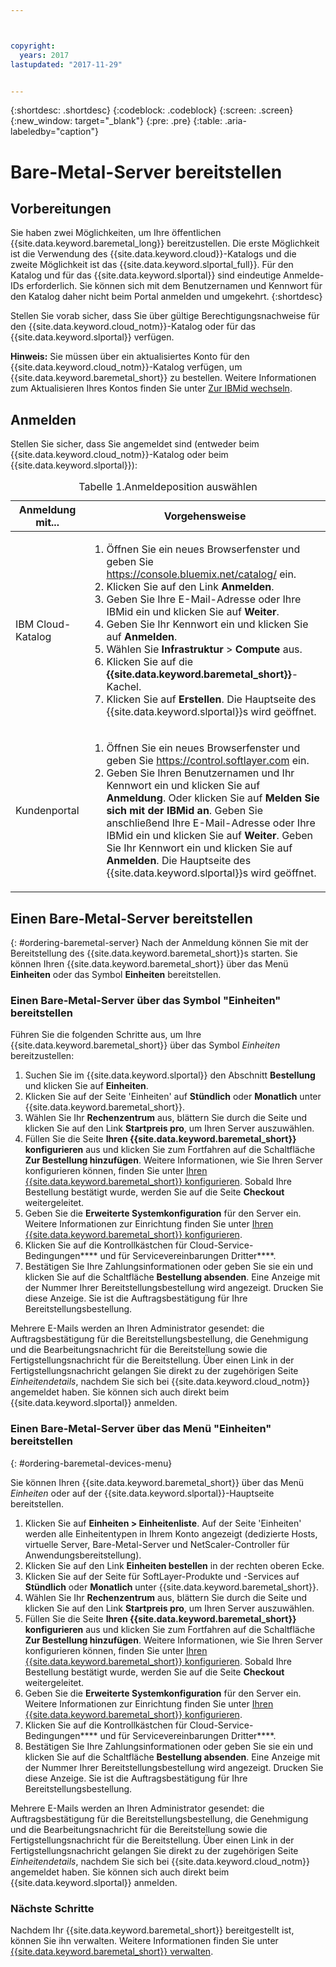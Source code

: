 ```yaml
---



copyright:
  years: 2017
lastupdated: "2017-11-29"


---
```


{:shortdesc: .shortdesc}
{:codeblock: .codeblock}
{:screen: .screen}
{:new_window: target="_blank"}
{:pre: .pre}
{:table: .aria-labeledby="caption"}

# Bare-Metal-Server bereitstellen

## Vorbereitungen
Sie haben zwei Möglichkeiten, um Ihre öffentlichen {{site.data.keyword.baremetal_long}} bereitzustellen. Die erste Möglichkeit ist die Verwendung des {{site.data.keyword.cloud}}-Katalogs und die zweite Möglichkeit ist das {{site.data.keyword.slportal_full}}. Für den Katalog und für das {{site.data.keyword.slportal}} sind eindeutige Anmelde-IDs erforderlich. Sie können sich mit dem Benutzernamen und Kennwort für den Katalog daher nicht beim Portal anmelden und umgekehrt.
{:shortdesc}

Stellen Sie vorab sicher, dass Sie über gültige Berechtigungsnachweise für den {{site.data.keyword.cloud_notm}}-Katalog oder für das {{site.data.keyword.slportal}} verfügen.

**Hinweis:** Sie müssen über ein aktualisiertes Konto für den {{site.data.keyword.cloud_notm}}-Katalog verfügen, um {{site.data.keyword.baremetal_short}} zu bestellen. Weitere Informationen zum Aktualisieren Ihres Kontos finden Sie unter [Zur IBMid wechseln](https://console.ng.bluemix.net/docs/admin/softlayerlink.html).

## Anmelden
Stellen Sie sicher, dass Sie angemeldet sind (entweder beim {{site.data.keyword.cloud_notm}}-Katalog oder beim {{site.data.keyword.slportal}}):

  <table>
   <CAPTION>Tabelle 1.Anmeldeposition auswählen</CAPTION>
   <THEAD>
   <TR>
   <th>Anmeldung mit...</th>
   <th>Vorgehensweise</th>
   </TR>
   </THEAD>
   <TBODY>
   <tr>
   <td>IBM Cloud-Katalog</td>
   <td>
   <ol>
   <li>Öffnen Sie ein neues Browserfenster und geben Sie <a href="https://console.bluemix.net/catalog/">https://console.bluemix.net/catalog/</a> ein.</li>
   <li>Klicken Sie auf den Link <b>Anmelden</b>. </li>
   <li>Geben Sie Ihre E-Mail-Adresse oder Ihre IBMid ein und klicken Sie auf <b>Weiter</b>.</li>
   <li>Geben Sie Ihr Kennwort ein und klicken Sie auf <b>Anmelden</b>.</li>
   <li>Wählen Sie <b>Infrastruktur</b> > <b>Compute</b> aus.</li>
   <li>Klicken Sie auf die <b>{{site.data.keyword.baremetal_short}}</b>-Kachel.</li>
   <li>Klicken Sie auf <b>Erstellen</b>. Die Hauptseite des {{site.data.keyword.slportal}}s wird geöffnet.</li>
   </ol>
   </td>
   </tr>
   <tr>
   <td>Kundenportal</td>
   <td>
   <ol>
   <li>Öffnen Sie ein neues Browserfenster und geben Sie <a href="https://control.softlayer.com">https://control.softlayer.com</a> ein.</li>
   <li>Geben Sie Ihren Benutzernamen und Ihr Kennwort ein und klicken Sie auf <b>Anmeldung</b>. Oder klicken Sie auf <b>Melden Sie sich mit der IBMid an</b>. Geben Sie anschließend Ihre E-Mail-Adresse oder Ihre IBMid ein und klicken Sie auf <b>Weiter</b>. Geben Sie Ihr Kennwort ein und klicken Sie auf <b>Anmelden</b>. Die Hauptseite des {{site.data.keyword.slportal}}s wird geöffnet.</li>
   </ol>
   </td>
   </tr>
   </TBODY>
   </table>

## Einen Bare-Metal-Server bereitstellen
{: #ordering-baremetal-server}
Nach der Anmeldung können Sie mit der Bereitstellung des {{site.data.keyword.baremetal_short}}s starten. Sie können Ihren {{site.data.keyword.baremetal_short}} über das Menü **Einheiten** oder das Symbol **Einheiten** bereitstellen.

### Einen Bare-Metal-Server über das Symbol "Einheiten" bereitstellen
Führen Sie die folgenden Schritte aus, um Ihre {{site.data.keyword.baremetal_short}} über das Symbol *Einheiten* bereitzustellen:

1.  Suchen Sie im {{site.data.keyword.slportal}} den Abschnitt **Bestellung** und klicken Sie auf **Einheiten**.
2.  Klicken Sie auf der Seite 'Einheiten' auf **Stündlich** oder **Monatlich** unter {{site.data.keyword.baremetal_short}}.
3.  Wählen Sie Ihr **Rechenzentrum** aus, blättern Sie durch die Seite und klicken Sie auf den Link **Startpreis pro**, um Ihren Server auszuwählen.
4.  Füllen Sie die Seite **Ihren {{site.data.keyword.baremetal_short}} konfigurieren** aus und klicken Sie zum Fortfahren auf die Schaltfläche **Zur Bestellung hinzufügen**. Weitere Informationen, wie Sie Ihren Server konfigurieren können, finden Sie unter [Ihren {{site.data.keyword.baremetal_short}} konfigurieren](../bare-metal/configuring.html). Sobald Ihre Bestellung bestätigt wurde, werden Sie auf die Seite **Checkout** weitergeleitet.
5.  Geben Sie die **Erweiterte Systemkonfiguration** für den Server ein. Weitere Informationen zur Einrichtung finden Sie unter [Ihren {{site.data.keyword.baremetal_short}} konfigurieren](../bare-metal/configuring.html).
6.  Klicken Sie auf die Kontrollkästchen für Cloud-Service-Bedingungen**** und für Servicevereinbarungen Dritter****.
7.  Bestätigen Sie Ihre Zahlungsinformationen oder geben Sie sie ein und klicken Sie auf die Schaltfläche **Bestellung absenden**. Eine Anzeige mit der Nummer Ihrer Bereitstellungsbestellung wird angezeigt. Drucken Sie diese Anzeige. Sie ist die Auftragsbestätigung für Ihre Bereitstellungsbestellung.

 Mehrere E-Mails werden an Ihren Administrator gesendet: die Auftragsbestätigung für die Bereitstellungsbestellung, die Genehmigung und die Bearbeitungsnachricht für die Bereitstellung sowie die Fertigstellungsnachricht für die Bereitstellung. Über einen Link in der Fertigstellungsnachricht gelangen Sie direkt zu der zugehörigen Seite *Einheitendetails*, nachdem Sie sich bei {{site.data.keyword.cloud_notm}} angemeldet haben. Sie können sich auch direkt beim {{site.data.keyword.slportal}} anmelden.

### Einen Bare-Metal-Server über das Menü "Einheiten" bereitstellen
{: #ordering-baremetal-devices-menu}

Sie können Ihren {{site.data.keyword.baremetal_short}} über das Menü *Einheiten* oder auf der {{site.data.keyword.slportal}}-Hauptseite bereitstellen.

1. Klicken Sie auf **Einheiten > Einheitenliste**. Auf der Seite 'Einheiten' werden alle Einheitentypen in Ihrem Konto angezeigt (dedizierte Hosts, virtuelle Server, Bare-Metal-Server und NetScaler-Controller für Anwendungsbereitstellung).
2. Klicken Sie auf den Link **Einheiten bestellen** in der rechten oberen Ecke.
3. Klicken Sie auf der Seite für SoftLayer-Produkte und -Services auf **Stündlich** oder **Monatlich** unter {{site.data.keyword.baremetal_short}}.
4. Wählen Sie Ihr **Rechenzentrum** aus, blättern Sie durch die Seite und klicken Sie auf den Link **Startpreis pro**, um Ihren Server auszuwählen.
5.  Füllen Sie die Seite **Ihren {{site.data.keyword.baremetal_short}} konfigurieren** aus und klicken Sie zum Fortfahren auf die Schaltfläche **Zur Bestellung hinzufügen**. Weitere Informationen, wie Sie Ihren Server konfigurieren können, finden Sie unter [Ihren {{site.data.keyword.baremetal_short}} konfigurieren](../bare-metal/configuring.html). Sobald Ihre Bestellung bestätigt wurde, werden Sie auf die Seite **Checkout** weitergeleitet.
6.  Geben Sie die **Erweiterte Systemkonfiguration** für den Server ein. Weitere Informationen zur Einrichtung finden Sie unter [Ihren {{site.data.keyword.baremetal_short}} konfigurieren](../bare-metal/configuring.html).
7. Klicken Sie auf die Kontrollkästchen für Cloud-Service-Bedingungen**** und für Servicevereinbarungen Dritter****.
8. Bestätigen Sie Ihre Zahlungsinformationen oder geben Sie sie ein und klicken Sie auf die Schaltfläche **Bestellung absenden**. Eine Anzeige mit der Nummer Ihrer Bereitstellungsbestellung wird angezeigt. Drucken Sie diese Anzeige. Sie ist die Auftragsbestätigung für Ihre Bereitstellungsbestellung.

Mehrere E-Mails werden an Ihren Administrator gesendet: die Auftragsbestätigung für die Bereitstellungsbestellung, die Genehmigung und die Bearbeitungsnachricht für die Bereitstellung sowie die Fertigstellungsnachricht für die Bereitstellung. Über einen Link in der Fertigstellungsnachricht gelangen Sie direkt zu der zugehörigen Seite *Einheitendetails*, nachdem Sie sich bei {{site.data.keyword.cloud_notm}} angemeldet haben. Sie können sich auch direkt beim {{site.data.keyword.slportal}} anmelden.

### Nächste Schritte
Nachdem Ihr {{site.data.keyword.baremetal_short}} bereitgestellt ist, können Sie ihn verwalten. Weitere Informationen finden Sie unter [{{site.data.keyword.baremetal_short}} verwalten](../bare-metal/managing.html).
